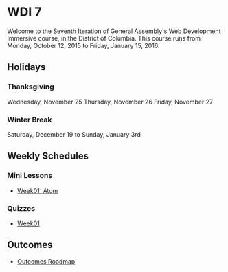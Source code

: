 # WDI 7

Welcome to the Seventh Iteration of General Assembly's Web Development Immersive course, in the District of Columbia.  This course runs from Monday, October 12, 2015 to Friday, January 15, 2016.

## Holidays

### Thanksgiving
Wednesday, November 25
Thursday, November 26
Friday, November 27

### Winter Break
Saturday, December 19 to Sunday, January 3rd

## Weekly Schedules
### Mini Lessons

- [Week01: Atom](https://github.com/ga-dc/mini-lessons/atom/readme.md)

### Quizzes

- [Week01]()

## Outcomes

- [Outcomes Roadmap](https://docs.google.com/document/d/1ZZO9JNx5NLSO5BD7IY0m2ApyiaWfaZWSgVKGEckGJoY/edit?usp=sharing)
